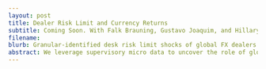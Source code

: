 ```yaml
---
layout: post
title: Dealer Risk Limit and Currency Returns
subtitle: Coming Soon. With Falk Brauning, Gustavo Joaquim, and Hillary Stein
filename:
blurb: Granular-identified desk risk limit shocks of global FX dealers lead to turnover and exposure reduction, increased currency returns and spread increase. The evidence is in line with a model of dealers market segmentation.
abstract: We leverage supervisory micro data to uncover the role of global banks' risk limits in drivign exchange rate dynamics. Consistent with a model of currency intermediation under risk constraints, shocks to dealers' risk limits lead to price and quantity adjustments in the foreign exchange market. We show that dealers adjust their net exposure and increase spread in response to granular-identified limit shocks, leading to lower turnover and an adjustment in currency returns. The exchange rate adjustment is stronger when interacted with shifts in net dollar demadn, as predicted by theory, and triggers deviations from coverred and uncovered interest parity.
---
```



